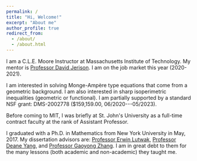 ```yaml
---
permalink: /
title: "Hi, Welcome!"
excerpt: "About me"
author_profile: true
redirect_from: 
  - /about/
  - /about.html
---
```

I am a C.L.E. Moore Instructor at Massachusetts Institute of Technology. My mentor is [Professor David Jerison](https://math.mit.edu/directory/profile.php?pid=112). I am on the job market this year (2020-2021).

I am interested in solving Monge-Ampère type equations that come from a geometric background. I am also interested in sharp isoperimetric inequalities (geometric or functional). I am partially supported by a standard NSF grant: DMS-2002778 ($159,159.00, 06/2020---05/2023).

Before coming to MIT, I was briefly at St. John's University as a full-time contract faculty at the rank of Assistant Professor.

I graduated with a Ph.D. in Mathematics from New York University in May, 2017. My dissertation advisors are: [Professor Erwin Lutwak](https://cims.nyu.edu/people/profiles/LUTWAK_Erwin.html), [Professor Deane Yang](https://cims.nyu.edu/~yangd/), and [Professor Gaoyong Zhang](https://cims.nyu.edu/~gaoyong/). I am in great debt to them for the many lessons (both academic and non-academic) they taught me.
